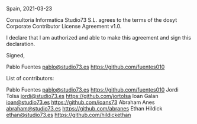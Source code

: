 Spain, 2021-03-23

Consultoria Informatica Studio73 S.L. agrees to the terms of the dosyt Corporate Contributor License
Agreement v1.0.

I declare that I am authorized and able to make this agreement and sign this
declaration.

Signed,

Pablo Fuentes pablo@studio73.es https://github.com/fuentes010

List of contributors:

Pablo Fuentes pablo@studio73.es https://github.com/fuentes010
Jordi Tolsa jordi@studio73.es https://github.com/jortolsa
Ioan Galan ioan@studio73.es https://github.com/ioans73
Abraham Anes abraham@studio73.es https://github.com/abranes
Ethan Hildick ethan@studio73.es https://github.com/hildickethan
